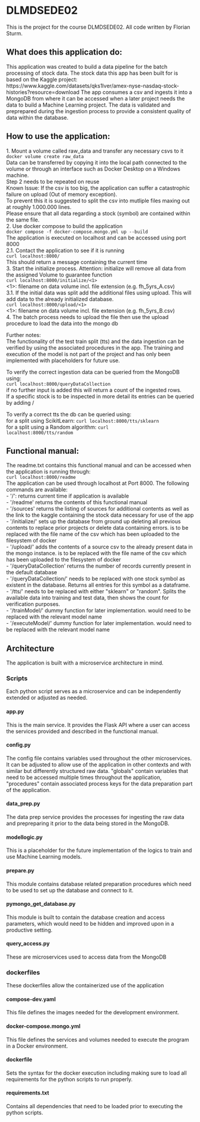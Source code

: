 # DLMDSEDE02
This is the project for the course DLMDSEDE02. All code written by Florian Sturm.
<h2>What does this application do:</h2>
This application was created to build a data pipeline for the batch processing of stock data. The stock data this app has been built for is based on the Kaggle project: https://www.kaggle.com/datasets/qks1lver/amex-nyse-nasdaq-stock-histories?resource=download
The app consumes a csv and ingests it into a MongoDB from where it can be accessed when a later project needs the data to build a Machine Learning project. The data is validated and preprepared during the ingestion process to provide a consistent quality of data within the database.

<h2>How to use the application:</h2>
1. Mount a volume called raw_data and transfer any necessary csvs to it<br>
<code>docker volume create raw_data</code><br>
Data can be transferred by copying it into the local path connected to the volume or through an interface such as Docker Desktop on a Windows machine.<br>
Step 2 needs to be repeated on reuse<br>                                                                                   
Known Issue: If the csv is too big, the application can suffer a catastrophic failure on upload (Out of memory exception). <br>
To prevent this it is suggested to split the csv into mutliple files maxing out at roughly 1.000.000 lines.<br>
Please ensure that all data regarding a stock (symbol) are contained within the same file.<br>
2. Use docker compose to build the application<br>
<code>docker compose -f docker-compose.mongo.yml up --build</code><br>
   The application is executed on localhost and can be accessed using port 8000<br>
2.1. Contact the application to see if it is running<br>
<code>curl localhost:8000/</code><br>
   This should return a message containing the current time<br>
3. Start the initialize process. Attention: initialize will remove all data from the assigned Volume to guarantee function<br>
<code>curl localhost:8000/initialize/<1></code><br>
<1>: filename on data volume incl. file extension (e.g. fh_5yrs_A.csv) <br>
3.1. If the initial data was split add the additional files using upload. This will add data to the already initialized database.<br>
<code>curl localhost:8000/upload/<1></code><br>
<1>: filename on data volume incl. file extension (e.g. fh_5yrs_B.csv)<br>
4. The batch process needs to upload the file then use the upload procedure to load the data into the mongo db<br>

Further notes:<br>
The functionality of the test train split (tts) and the data ingestion can be verified by using the associated procedures in the app. The training and execution of the model is not part of the project and has only been implemented with placeholders for future use. 

To verify the correct ingestion data can be queried from the MongoDB using:<br>
<code>curl localhost:8000/queryDataCollection</code><br>
if no further input is added this will return a count of the ingested rows.<br>
If a specific stock is to be inspected in more detail its entries can be queried by adding /<Name of Stock><br>

To verify a correct tts the db can be queried using:<br>
for a split using ScikitLearn: <code>curl localhost:8000/tts/sklearn</code><br>
for a split using a Random algorithm: <code>curl localhost:8000/tts/random</code><br>

<h2>Functional manual:</h2>
The readme.txt contains this functional manual and can be accessed when the application is running through:<br>
<code>curl localhost:8000/readme</code><br>
The application can be used through localhost at Port 8000. The following commands are available:<br>
- '/': returns current time if application is available <br>
- '/readme' returns the contents of this functional manual<br>
- '/sources' returns the listing of sources for additional contents as well as the link to the kaggle containing the stock data necessary for use of the app<br>
- '/initialize/<source>' sets up the database from ground up deleting all previous contents to replace prior projects or delete data containing errors. <source> is to be replaced with the file name of the csv which has been uploaded to the filesystem of docker<br>
- '/upload/<source>' adds the contents of a source csv to the already present data in the mongo instance. <source> is to be replaced with the file name of the csv which has been uploaded to the filesystem of docker<br>
- '/queryDataCollection' returns the number of records currently present in the default database<br>
- '/queryDataCollection/<symbol>' <symbol> needs to be replaced with one stock symbol as existent in the database. Returns all entries for this symbol as a dataframe.<br>
- '/tts/<type>' <type> needs to be replaced with either "sklearn" or "random". Splits the available data into training and test data, then shows the count for verification purposes.<br>
- '/trainModel/<model>' dummy function for later implementation. <model> would need to be replaced with the relevant model name<br>
- '/executeModel/<model>' dummy function for later implementation. <model> would need to be replaced with the relevant model name<br>

<h2>Architecture</h2>
The application is built with a microservice architecture in mind. 
<h3>Scripts</h3>
Each python script serves as a microservice and can be independently extended or adjusted as needed.
<h4>app.py</h4>
This is the main service. It provides the Flask API where a user can access the services provided and described in the functional manual.
<h4>config.py</h4>
The config file contains variables used throughout the other microservices. It can be adjusted to allow use of the application in other contexts and with similar but differently structured raw data. "globals" contain variables that need to be accessed multiple times throughout the application, "procedures" contain associated process keys for the data preparation part of the application.
<h4>data_prep.py</h4>
The data prep service provides the processes for ingesting the raw data and prepreparing it prior to the data being stored in the MongoDB. 
<h4>modellogic.py</h4>
This is a placeholder for the future implementation of the logics to train and use Machine Learning models. 
<h4>prepare.py</h4>
This module contains database related preparation procedures which need to be used to set up the database and connect to it.
<h4>pymongo_get_database.py</h4>
This module is built to contain the database creation and access parameters, which would need to be hidden and improved upon in a productive setting.
<h4>query_access.py</h4>
These are microservices used to access data from the MongoDB
<h3>dockerfiles</h3>
These dockerfiles allow the containerized use of the application
<h4>compose-dev.yaml</h4>
This file defines the images needed for the development environment.
<h4>docker-compose.mongo.yml</h4>
This file defines the services and volumes needed to execute the program in a Docker environment.
<h4>dockerfile</h4>
Sets the syntax for the docker execution including making sure to load all requirements for the python scripts to run properly.
<h4>requirements.txt</h4>
Contains all dependencies that need to be loaded prior to executing the python scripts.
